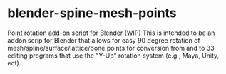# blender-spine-mesh-points
Point rotation add-on script for Blender (WIP)
This is intended to be an addon scrip for Blender that allows for easy 90 degree rotation of mesh/spline/surface/lattice/bone points for conversion from and to 33 editing programs that use the "Y-Up" rotation system (e.g., Maya, Unity, ect).

